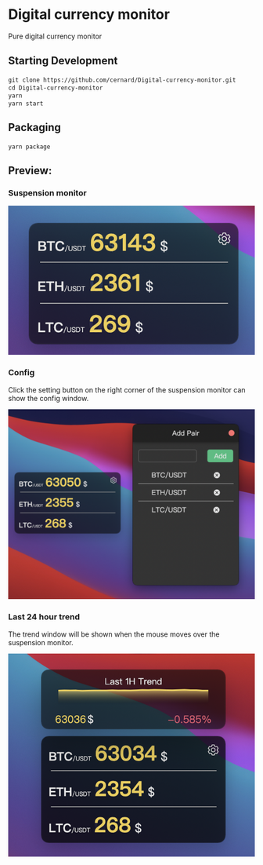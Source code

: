 # Digital currency monitor

Pure digital currency monitor

## Starting Development

```shell
git clone https://github.com/cernard/Digital-currency-monitor.git
cd Digital-currency-monitor
yarn
yarn start
```

## Packaging

```shell
yarn package
```

## Preview:

### Suspension monitor

<img src='./images/3.png'>

### Config

Click the setting button on the right corner of the suspension monitor can show the config window.

<img src='./images/config.png'>

### Last 24 hour trend

The trend window will be shown when the mouse moves over the suspension monitor.

<img src='./images/trend.png'>
